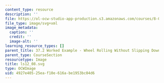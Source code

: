 ```yaml
---
content_type: resource
description: ''
file: https://ol-ocw-studio-app-production.s3.amazonaws.com/courses/8-01sc-classical-mechanics-fall-2016/4927e40525eaf10e616abe1953bc04d6_ls12_08.svg
file_type: image/svg+xml
image_metadata:
  caption: ''
  credit: ''
  image-alt: ''
learning_resource_types: []
parent_title: 37.2 Worked Example - Wheel Rolling Without Slipping Down Inclined Plane
parent_type: CourseSection
resourcetype: Image
title: ls12_08.svg
type: OCWImage
uid: 4927e405-25ea-f10e-616a-be1953bc04d6
---
```

